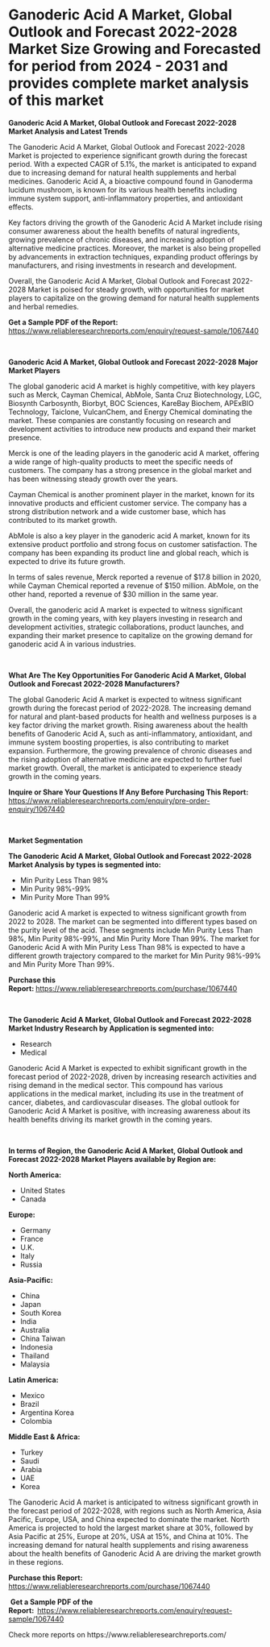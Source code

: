 <p><h1>Ganoderic Acid A Market, Global Outlook and Forecast 2022-2028 Market Size Growing and Forecasted for period from 2024 - 2031 and provides complete market analysis of this market</h1></p><p><strong>Ganoderic Acid A Market, Global Outlook and Forecast 2022-2028 Market Analysis and Latest Trends</strong></p>
<p><p>The Ganoderic Acid A Market, Global Outlook and Forecast 2022-2028 Market is projected to experience significant growth during the forecast period. With a expected CAGR of 5.1%, the market is anticipated to expand due to increasing demand for natural health supplements and herbal medicines. Ganoderic Acid A, a bioactive compound found in Ganoderma lucidum mushroom, is known for its various health benefits including immune system support, anti-inflammatory properties, and antioxidant effects.</p><p>Key factors driving the growth of the Ganoderic Acid A Market include rising consumer awareness about the health benefits of natural ingredients, growing prevalence of chronic diseases, and increasing adoption of alternative medicine practices. Moreover, the market is also being propelled by advancements in extraction techniques, expanding product offerings by manufacturers, and rising investments in research and development.</p><p>Overall, the Ganoderic Acid A Market, Global Outlook and Forecast 2022-2028 Market is poised for steady growth, with opportunities for market players to capitalize on the growing demand for natural health supplements and herbal remedies.</p></p>
<p><strong>Get a Sample PDF of the Report:&nbsp;</strong> <a href="https://www.reliableresearchreports.com/enquiry/request-sample/1067440">https://www.reliableresearchreports.com/enquiry/request-sample/1067440</a></p>
<p>&nbsp;</p>
<p><strong>Ganoderic Acid A Market, Global Outlook and Forecast 2022-2028 Major Market Players</strong></p>
<p><p>The global ganoderic acid A market is highly competitive, with key players such as Merck, Cayman Chemical, AbMole, Santa Cruz Biotechnology, LGC, Biosynth Carbosynth, Biorbyt, BOC Sciences, KareBay Biochem, APExBIO Technology, Taiclone, VulcanChem, and Energy Chemical dominating the market. These companies are constantly focusing on research and development activities to introduce new products and expand their market presence.</p><p>Merck is one of the leading players in the ganoderic acid A market, offering a wide range of high-quality products to meet the specific needs of customers. The company has a strong presence in the global market and has been witnessing steady growth over the years.</p><p>Cayman Chemical is another prominent player in the market, known for its innovative products and efficient customer service. The company has a strong distribution network and a wide customer base, which has contributed to its market growth.</p><p>AbMole is also a key player in the ganoderic acid A market, known for its extensive product portfolio and strong focus on customer satisfaction. The company has been expanding its product line and global reach, which is expected to drive its future growth.</p><p>In terms of sales revenue, Merck reported a revenue of $17.8 billion in 2020, while Cayman Chemical reported a revenue of $150 million. AbMole, on the other hand, reported a revenue of $30 million in the same year.</p><p>Overall, the ganoderic acid A market is expected to witness significant growth in the coming years, with key players investing in research and development activities, strategic collaborations, product launches, and expanding their market presence to capitalize on the growing demand for ganoderic acid A in various industries.</p></p>
<p>&nbsp;</p>
<p><strong>What Are The Key Opportunities For Ganoderic Acid A Market, Global Outlook and Forecast 2022-2028 Manufacturers?</strong></p>
<p><p>The global Ganoderic Acid A market is expected to witness significant growth during the forecast period of 2022-2028. The increasing demand for natural and plant-based products for health and wellness purposes is a key factor driving the market growth. Rising awareness about the health benefits of Ganoderic Acid A, such as anti-inflammatory, antioxidant, and immune system boosting properties, is also contributing to market expansion. Furthermore, the growing prevalence of chronic diseases and the rising adoption of alternative medicine are expected to further fuel market growth. Overall, the market is anticipated to experience steady growth in the coming years.</p></p>
<p><strong>Inquire or Share Your Questions If Any Before Purchasing This Report:</strong> <a href="https://www.reliableresearchreports.com/enquiry/pre-order-enquiry/1067440">https://www.reliableresearchreports.com/enquiry/pre-order-enquiry/1067440</a></p>
<p>&nbsp;</p>
<p><strong>Market Segmentation</strong></p>
<p><strong>The Ganoderic Acid A Market, Global Outlook and Forecast 2022-2028 Market Analysis by types is segmented into:</strong></p>
<p><ul><li>Min Purity Less Than 98%</li><li>Min Purity 98%-99%</li><li>Min Purity More Than 99%</li></ul></p>
<p><p>Ganoderic acid A market is expected to witness significant growth from 2022 to 2028. The market can be segmented into different types based on the purity level of the acid. These segments include Min Purity Less Than 98%, Min Purity 98%-99%, and Min Purity More Than 99%. The market for Ganoderic Acid A with Min Purity Less Than 98% is expected to have a different growth trajectory compared to the market for Min Purity 98%-99% and Min Purity More Than 99%.</p></p>
<p><strong>Purchase this Report:&nbsp;</strong><a href="https://www.reliableresearchreports.com/purchase/1067440">https://www.reliableresearchreports.com/purchase/1067440</a></p>
<p>&nbsp;</p>
<p><strong>The Ganoderic Acid A Market, Global Outlook and Forecast 2022-2028 Market Industry Research by Application is segmented into:</strong></p>
<p><ul><li>Research</li><li>Medical</li></ul></p>
<p><p>Ganoderic Acid A Market is expected to exhibit significant growth in the forecast period of 2022-2028, driven by increasing research activities and rising demand in the medical sector. This compound has various applications in the medical market, including its use in the treatment of cancer, diabetes, and cardiovascular diseases. The global outlook for Ganoderic Acid A Market is positive, with increasing awareness about its health benefits driving its market growth in the coming years.</p></p>
<p>&nbsp;</p>
<p><strong>In terms of Region, the Ganoderic Acid A Market, Global Outlook and Forecast 2022-2028 Market Players available by Region are:</strong></p>
<p>
    <p> <strong> North America: </strong>
        <ul>
            <li>United States</li>
            <li>Canada</li>
        </ul>
        </p> 
    <p> <strong> Europe: </strong>
        <ul>
            <li>Germany</li>
            <li>France</li>
            <li>U.K.</li>
            <li>Italy</li>
            <li>Russia</li>
        </ul>
        </p> 
    <p> <strong> Asia-Pacific: </strong>
        <ul>
            <li>China</li>
            <li>Japan</li>
            <li>South Korea</li>
            <li>India</li>
            <li>Australia</li>
            <li>China Taiwan</li>
            <li>Indonesia</li>
            <li>Thailand</li>
            <li>Malaysia</li>
        </ul>
        </p> 
    <p> <strong> Latin America: </strong>
        <ul>
            <li>Mexico</li>
            <li>Brazil</li>
            <li>Argentina Korea</li>
            <li>Colombia</li>
        </ul>
        </p> 
    <p> <strong> Middle East & Africa: </strong>
        <ul>
            <li>Turkey</li>
            <li>Saudi</li>
            <li>Arabia</li>
            <li>UAE</li>
            <li>Korea</li>
        </ul>
    </p>
    </p>
<p><p>The Ganoderic Acid A market is anticipated to witness significant growth in the forecast period of 2022-2028, with regions such as North America, Asia Pacific, Europe, USA, and China expected to dominate the market. North America is projected to hold the largest market share at 30%, followed by Asia Pacific at 25%, Europe at 20%, USA at 15%, and China at 10%. The increasing demand for natural health supplements and rising awareness about the health benefits of Ganoderic Acid A are driving the market growth in these regions.</p></p>
<p><strong>Purchase this Report: </strong><a href="https://www.reliableresearchreports.com/purchase/1067440">https://www.reliableresearchreports.com/purchase/1067440</a></p>
<p>&nbsp;<strong>Get a Sample PDF of the Report:&nbsp;&nbsp;</strong><a href="https://www.reliableresearchreports.com/enquiry/request-sample/1067440">https://www.reliableresearchreports.com/enquiry/request-sample/1067440</a></p>
<p><strong></strong></p>
<p>Check more reports on https://www.reliableresearchreports.com/</p>